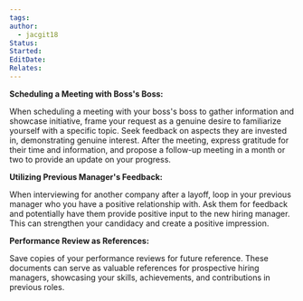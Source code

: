 ```yaml
---
tags: 
author:
  - jacgit18
Status: 
Started: 
EditDate: 
Relates:
---
```

**Scheduling a Meeting with Boss's Boss:**

When scheduling a meeting with your boss's boss to gather information and showcase initiative, frame your request as a genuine desire to familiarize yourself with a specific topic. Seek feedback on aspects they are invested in, demonstrating genuine interest. After the meeting, express gratitude for their time and information, and propose a follow-up meeting in a month or two to provide an update on your progress.



**Utilizing Previous Manager's Feedback:**

When interviewing for another company after a layoff, loop in your previous manager who you have a positive relationship with. Ask them for feedback and potentially have them provide positive input to the new hiring manager. This can strengthen your candidacy and create a positive impression.



**Performance Review as References:**

Save copies of your performance reviews for future reference. These documents can serve as valuable references for prospective hiring managers, showcasing your skills, achievements, and contributions in previous roles.





